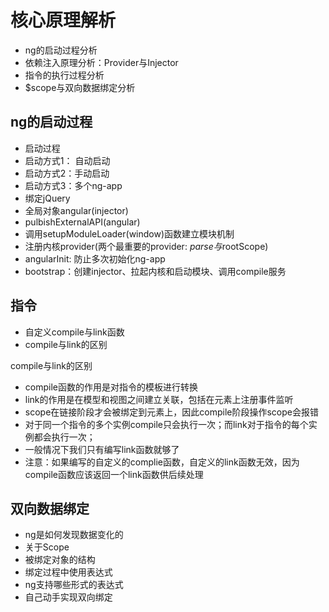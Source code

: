 # 核心原理解析

- ng的启动过程分析
- 依赖注入原理分析：Provider与Injector
- 指令的执行过程分析
- $scope与双向数据绑定分析


## ng的启动过程

- 启动过程
- 启动方式1： 自动启动
- 启动方式2：手动启动
- 启动方式3：多个ng-app
- 绑定jQuery
- 全局对象angular(injector)
- pulbishExternalAPI(angular)
- 调用setupModuleLoader(window)函数建立模块机制
- 注册内核provider(两个最重要的provider: $parse与$rootScope)
- angularInit: 防止多次初始化ng-app
- bootstrap：创建injector、拉起内核和启动模块、调用compile服务


## 指令

- 自定义compile与link函数
- compile与link的区别


compile与link的区别

- compile函数的作用是对指令的模板进行转换
- link的作用是在模型和视图之间建立关联，包括在元素上注册事件监听
- scope在链接阶段才会被绑定到元素上，因此compile阶段操作scope会报错
- 对于同一个指令的多个实例compile只会执行一次；而link对于指令的每个实例都会执行一次；
- 一般情况下我们只有编写link函数就够了
- 注意：如果编写的自定义的complie函数，自定义的link函数无效，因为compile函数应该返回一个link函数供后续处理



## 双向数据绑定

- ng是如何发现数据变化的
- 关于Scope
- 被绑定对象的结构
- 绑定过程中使用表达式
- ng支持哪些形式的表达式
- 自己动手实现双向绑定


